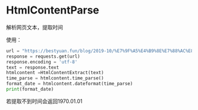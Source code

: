 # HtmlContentParse
解析网页文本，提取时间


使用：
```python
url = "https://bestyuan.fun/blog/2019-10/%E7%9F%A5%E4%B9%8E%E7%88%AC%E8%99%AB%E4%BA%8Cscrapy%E7%AF%87/"
response = requests.get(url)
response.encoding = 'utf-8'
text = response.text
htmlcontent =HtmlContentExtract(text)
time_parse = htmlcontent.time_parse()
format_date = htmlcontent.dateformat(time_parse)
print(format_date)
```
若提取不到时间会返回1970.01.01

